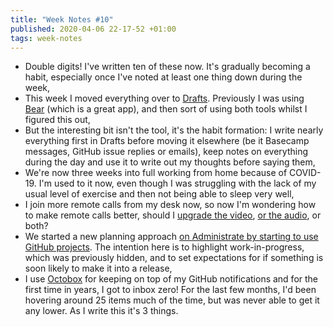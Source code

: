 ```yaml
---
title: "Week Notes #10"
published: 2020-04-06 22-17-52 +01:00
tags: week-notes
---
```


* Double digits! I've written ten of these now. It's gradually becoming a
  habit, especially once I've noted at least one thing down during the week,
* This week I moved everything over to [Drafts][1]. Previously I was using
  [Bear][2] (which is a great app), and then sort of using both tools whilst I
  figured this out,
* But the interesting bit isn't the tool, it's the habit formation: I write
  nearly everything first in Drafts before moving it elsewhere (be it Basecamp
  messages, GitHub issue replies or emails), keep notes on everything during
  the day and use it to write out my thoughts before saying them,
* We're now three weeks into full working from home because of COVID-19. I'm
  used to it now, even though I was struggling with the lack of my usual level
  of exercise and then not being able to sleep very well,
* I join more remote calls from my desk now, so now I'm wondering how to make
  remote calls better, should I [upgrade the video][4], [or the audio][3], or
  both?
* We started a new planning approach [on Administrate by starting to use GitHub
  projects][5]. The intention here is to highlight work-in-progress, which was
  previously hidden, and to set expectations for if something is soon likely
  to make it into a release,
* I use [Octobox][6] for keeping on top of my GitHub notifications and for the
  first time in years, I got to inbox zero! For the last few months, I'd been
  hovering around 25 items much of the time, but was never able to get it any
  lower. As I write this it's 3 things.

[1]: https://getdrafts.com
[2]: https://bear.app
[3]: https://ma.tt/2020/03/dont-mute-get-a-better-headset/
[4]: https://aaronshekey.com/posts/video-conferencing-with-a-proper-camera/
[5]: https://github.com/thoughtbot/administrate/projects/1
[6]: https://octobox.io

